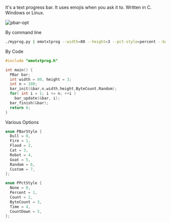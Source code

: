 It's a text progress bar.  It uses emojis when you ask it to.  Written in C. Windows or Linux.

![pbar-opt](https://github.com/user-attachments/assets/c59d8887-1b39-4cfb-9ab2-8c835802bd21)

By command line

```bash
./myprog.py | emotxtprog --width=80 --height=3 --pct-style=percent --bar-style=goat --count=1000 --increment=byte
```

By Code

```C
#include "emotxtprog.h"

int main() {
  PBar bar;
  int width = 80, height = 3;
  int n = 100;
  bar_init(&bar,n,width,height,ByteCount,Random);
  for( int i = 1; i <= n; ++i )
    bar_update(&bar, i);
  bar_finish(&bar);
  return 0;
}
```

Various Options

```C
enum PBarStyle {
  Dull = 0,
  Fire = 1,
  Flood = 2,
  Cat = 3,
  Robot = 4,
  Goat = 5,
  Random = 6,
  Custom = 7,
};

enum PPctStyle {
  None = 0,
  Percent = 1,
  Count = 2,
  ByteCount = 3,
  Time = 4,
  CountDown = 5,
};
```
